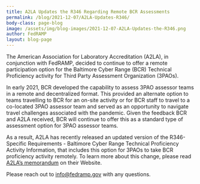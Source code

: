 ```yaml
---
title: A2LA Updates the R346 Regarding Remote BCR Assessments 
permalink: /blog/2021-12-07/A2LA-Updates-R346/
body-class: page-blog
image: /assets/img/blog-images/2021-12-07-A2LA-Updates-the-R346.png
author: FedRAMP
layout: blog-page
---
```


The American Association for Laboratory Accreditation (A2LA), in conjunction with FedRAMP, decided to continue to offer a remote participation option for the Baltimore Cyber Range (BCR) Technical Proficiency activity for Third Party Assessment Organization (3PAOs). 

In early 2021, BCR developed the capability to assess 3PAO assessor teams in a remote and decentralized format. This provided an alternate option to teams travelling to BCR for an on-site activity or for BCR staff to travel to a co-located 3PAO assessor team and served as an opportunity to navigate travel challenges associated with the pandemic. Given the feedback BCR and A2LA received, BCR will continue to offer this as a standard type of assessment option for 3PAO assessor teams.

As a result, A2LA has recently released an updated version of the R346-Specific Requirements - Baltimore Cyber Range Technical Proficiency Activity Information, that includes this option for 3PAOs to take BCR proficiency activity remotely. To learn more about this change, please read [A2LA’s memorandum](https://a2la.org/new-release-update-r346-baltimore-cyber-range-requirements/) on their Website.

Please reach out to [info@fedramp.gov](mailto:info@fedramp.gov) with any questions.
